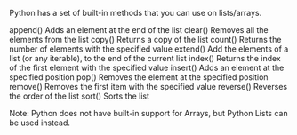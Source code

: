Python has a set of built-in methods that you can use on lists/arrays.

append()   Adds an element at the end of the list
clear()	   Removes all the elements from the list
copy()     Returns a copy of the list
count()	   Returns the number of elements with the specified value
extend()   Add the elements of a list (or any iterable), to the end of the current list
index()	   Returns the index of the first element with the specified value
insert()   Adds an element at the specified position
pop()      Removes the element at the specified position
remove()   Removes the first item with the specified value
reverse()  Reverses the order of the list
sort()     Sorts the list

Note: Python does not have built-in support for Arrays, but Python Lists can be used instead.